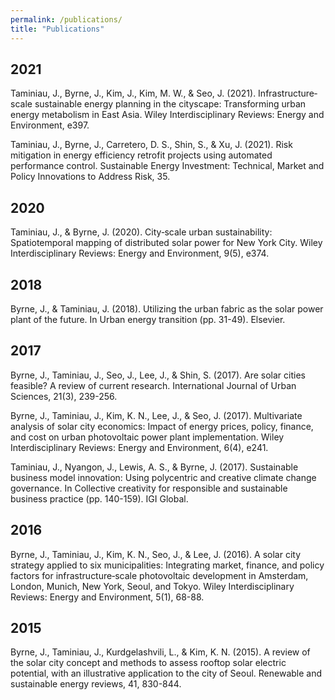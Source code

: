 ```yaml
---
permalink: /publications/
title: "Publications"
---
```


**2021**
---------------
Taminiau, J., Byrne, J., Kim, J., Kim, M. W., & Seo, J. (2021). Infrastructure‐scale sustainable energy planning in the cityscape: Transforming urban energy metabolism in East Asia. Wiley Interdisciplinary Reviews: Energy and Environment, e397.

Taminiau, J., Byrne, J., Carretero, D. S., Shin, S., & Xu, J. (2021). Risk mitigation in energy efficiency retrofit projects using automated performance control. Sustainable Energy Investment: Technical, Market and Policy Innovations to Address Risk, 35.

**2020**
---------------
Taminiau, J., & Byrne, J. (2020). City‐scale urban sustainability: Spatiotemporal mapping of distributed solar power for New York City. Wiley Interdisciplinary Reviews: Energy and Environment, 9(5), e374.

**2018**
---------------
Byrne, J., & Taminiau, J. (2018). Utilizing the urban fabric as the solar power plant of the future. In Urban energy transition (pp. 31-49). Elsevier.

**2017**
---------------
Byrne, J., Taminiau, J., Seo, J., Lee, J., & Shin, S. (2017). Are solar cities feasible? A review of current research. International Journal of Urban Sciences, 21(3), 239-256.

Byrne, J., Taminiau, J., Kim, K. N., Lee, J., & Seo, J. (2017). Multivariate analysis of solar city economics: Impact of energy prices, policy, finance, and cost on urban photovoltaic power plant implementation. Wiley Interdisciplinary Reviews: Energy and Environment, 6(4), e241.

Taminiau, J., Nyangon, J., Lewis, A. S., & Byrne, J. (2017). Sustainable business model innovation: Using polycentric and creative climate change governance. In Collective creativity for responsible and sustainable business practice (pp. 140-159). IGI Global.

**2016**
---------------
Byrne, J., Taminiau, J., Kim, K. N., Seo, J., & Lee, J. (2016). A solar city strategy applied to six municipalities: Integrating market, finance, and policy factors for infrastructure‐scale photovoltaic development in Amsterdam, London, Munich, New York, Seoul, and Tokyo. Wiley Interdisciplinary Reviews: Energy and Environment, 5(1), 68-88.

**2015**
---------------
Byrne, J., Taminiau, J., Kurdgelashvili, L., & Kim, K. N. (2015). A review of the solar city concept and methods to assess rooftop solar electric potential, with an illustrative application to the city of Seoul. Renewable and sustainable energy reviews, 41, 830-844.
